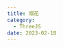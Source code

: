 ```yaml
---
title: 烟花
category:
  - ThreeJS
date: 2023-02-18
---
```


<div ref="firework">
</div>

<script setup>
import {ref,onMounted} from 'vue'
import * as THREE from "three";
import gsap from "gsap";
import { OrbitControls } from "three/examples/jsm/controls/OrbitControls";
import { RGBELoader } from "three/examples/jsm/loaders/RGBELoader";
import { GLTFLoader } from "three/examples/jsm/loaders/GLTFLoader";
const firework = ref()

import { Water } from "three/examples/jsm/objects/Water2";

const startPointFragment = `
uniform vec3 uColor;
void main(){
    float distanceToCenter = distance(gl_PointCoord,vec2(0.5));
    float strength = distanceToCenter*2.0;
    strength = 1.0-strength;
    strength = pow(strength,1.5);
    gl_FragColor = vec4(uColor,strength);
}

`
const startPointVertex = `
attribute vec3 aStep;

uniform float uTime;
uniform float uSize;
void main(){
    vec4 modelPosition = modelMatrix * vec4( position, 1.0 );
    modelPosition.xyz += (aStep*uTime);
    vec4 viewPosition = viewMatrix * modelPosition;
    gl_Position =  projectionMatrix * viewPosition;
    // 设置顶点大小
    gl_PointSize =uSize;   
}
`

const fireworksFragment = `

uniform vec3 uColor;
void main(){
    float distanceToCenter = distance(gl_PointCoord,vec2(0.5));
    float strength = distanceToCenter*2.0;
    strength = 1.0-strength;
    strength = pow(strength,1.5);
    gl_FragColor = vec4(uColor,strength);
}

`
const fireworksVertex = `

attribute float aScale;
attribute vec3 aRandom;
uniform float uTime;
uniform float uSize;
void main(){
    vec4 modelPosition = modelMatrix * vec4( position, 1.0 );
    modelPosition.xyz+=aRandom*uTime*10.0;
    vec4 viewPosition = viewMatrix * modelPosition;
    gl_Position =  projectionMatrix * viewPosition;

    // 设置顶点大小
    gl_PointSize =uSize*aScale-(uTime*20.0);
    
}
`

class Fireworks {

    constructor(color, to, from = { x: 0, y: 0, z: 0 }) {
    // console.log("创建烟花：", color, to);
    this.color = new THREE.Color(color);

    // 创建烟花发射的球点
    this.startGeometry = new THREE.BufferGeometry();
    const startPositionArray = new Float32Array(3);
    startPositionArray[0] = from.x;
    startPositionArray[1] = from.y;
    startPositionArray[2] = from.z;
    this.startGeometry.setAttribute(
      "position",
      new THREE.BufferAttribute(startPositionArray, 3)
    );

    const astepArray = new Float32Array(3);
    astepArray[0] = to.x - from.x;
    astepArray[1] = to.y - from.y;
    astepArray[2] = to.z - from.x;
    this.startGeometry.setAttribute(
      "aStep",
      new THREE.BufferAttribute(astepArray, 3)
    );

    // 设置着色器材质
    this.startMaterial = new THREE.ShaderMaterial({
      vertexShader: startPointVertex,
      fragmentShader: startPointFragment,
      transparent: true,
      blending: THREE.AdditiveBlending,
      depthWrite: false,
      uniforms: {
        uTime: {
          value: 0,
        },
        uSize: {
          value: 20,
        },
        uColor: { value: this.color },
      },
    });

    // console.log(this.startGeometry);
    // 创建烟花点球
    this.startPoint = new THREE.Points(this.startGeometry, this.startMaterial);

    // 开始计时
    this.clock = new THREE.Clock();

    // 创建爆炸的烟花
    this.fireworkGeometry = new THREE.BufferGeometry();
    this.FireworksCount = 180 + Math.floor(Math.random() * 180);
    const positionFireworksArray = new Float32Array(this.FireworksCount * 3);
    const scaleFireArray = new Float32Array(this.FireworksCount);
    const directionArray = new Float32Array(this.FireworksCount * 3);
    for (let i = 0; i < this.FireworksCount; i++) {
      // 一开始烟花位置
      positionFireworksArray[i * 3 + 0] = to.x;
      positionFireworksArray[i * 3 + 1] = to.y;
      positionFireworksArray[i * 3 + 2] = to.z;
      //   设置烟花所有粒子初始化大小
      scaleFireArray[i] = Math.random();
      //   设置四周发射的角度

      let theta = Math.random() * 2 * Math.PI;
      let beta = Math.random() * 2 * Math.PI;
      let r = Math.random();

      directionArray[i * 3 + 0] = r * Math.sin(theta) + r * Math.sin(beta);
      directionArray[i * 3 + 1] = r * Math.cos(theta) + r * Math.cos(beta);
      directionArray[i * 3 + 2] = r * Math.sin(theta) + r * Math.cos(beta);

      //   console.log(
      //     directionArray[i * 3 + 0],
      //     directionArray[i * 3 + 1],
      //     directionArray[i * 3 + 2]
      //   );
    }
    this.fireworkGeometry.setAttribute(
      "position",
      new THREE.BufferAttribute(positionFireworksArray, 3)
    );
    this.fireworkGeometry.setAttribute(
      "aScale",
      new THREE.BufferAttribute(scaleFireArray, 1)
    );
    this.fireworkGeometry.setAttribute(
      "aRandom",
      new THREE.BufferAttribute(directionArray, 3)
    );

    this.fireworksMaterial = new THREE.ShaderMaterial({
      uniforms: {
        uTime: {
          value: 0,
        },
        uSize: {
          value: 0,
        },
        uColor: { value: this.color },
      },
      transparent: true,
      blending: THREE.AdditiveBlending,
      depthWrite: false,
      vertexShader: fireworksVertex,
      fragmentShader: fireworksFragment,
    });

    this.fireworks = new THREE.Points(
      this.fireworkGeometry,
      this.fireworksMaterial
    );

    // 创建音频
    this.linstener = new THREE.AudioListener();
    this.linstener1 = new THREE.AudioListener();
    this.sound = new THREE.Audio(this.linstener);
    this.sendSound = new THREE.Audio(this.linstener1);

    // 创建音频加载器
    const audioLoader = new THREE.AudioLoader();
    audioLoader.load(
      `/assets/audio/pow${Math.floor(Math.random() * 4) + 1}.ogg`,
      (buffer) => {
        this.sound.setBuffer(buffer);
        this.sound.setLoop(false);
        this.sound.setVolume(1);
      }
    );

    audioLoader.load(`/assets/audio/send.mp3`, (buffer) => {
      this.sendSound.setBuffer(buffer);
      this.sendSound.setLoop(false);
      this.sendSound.setVolume(1);
    });
  }
  //   添加到场景
  addScene(scene, camera) {
    scene.add(this.startPoint);
    scene.add(this.fireworks);
    this.scene = scene;
  }
  //   update变量
  update() {
    const elapsedTime = this.clock.getElapsedTime();
    // console.log(elapsedTime);
    if (elapsedTime > 0.2 && elapsedTime < 1) {
      if (!this.sendSound.isPlaying && !this.sendSoundplay) {
        this.sendSound.play();
        this.sendSoundplay = true;
      }
      this.startMaterial.uniforms.uTime.value = elapsedTime;
      this.startMaterial.uniforms.uSize.value = 20;
    } else if (elapsedTime > 0.2) {
      const time = elapsedTime - 1;
      //   让点元素消失
      this.startMaterial.uniforms.uSize.value = 0;
      this.startPoint.clear();
      this.startGeometry.dispose();
      this.startMaterial.dispose();
      if (!this.sound.isPlaying && !this.play) {
        this.sound.play();
        this.play = true;
      }
      //设置烟花显示
      this.fireworksMaterial.uniforms.uSize.value = 20;
      //   console.log(time);
      this.fireworksMaterial.uniforms.uTime.value = time;

      if (time > 5) {
        this.fireworksMaterial.uniforms.uSize.value = 0;
        this.fireworks.clear();
        this.fireworkGeometry.dispose();
        this.fireworksMaterial.dispose();
        this.scene.remove(this.fireworks);
        this.scene.remove(this.startPoint);
        return "remove";
      }
    }
  }
}

const init = () => {




// 初始化场景
const scene = new THREE.Scene();

// 创建透视相机
const camera = new THREE.PerspectiveCamera(
  90,
  2,
  0.1,
  1000
);
scene.add(camera);

const rgbeLoader = new RGBELoader();
rgbeLoader.loadAsync("/assets/textures/hdr/2k.hdr").then((texture) => {
  texture.mapping = THREE.EquirectangularReflectionMapping;
  scene.background = texture;
  scene.environment = texture;
});

// 创建着色器材质;
const shaderMaterial = new THREE.ShaderMaterial({
  vertexShader: `
  
precision lowp float;
varying vec4 vPosition;
varying vec4 gPosition;
void main(){
    vec4 modelPosition = modelMatrix * vec4( position, 1.0 );

    vPosition = modelPosition;
    gPosition = vec4( position, 1.0 );
    gl_Position =  projectionMatrix * viewMatrix * modelPosition;
    

}

  `,
  fragmentShader: `
precision lowp float;
varying vec4 vPosition;
varying vec4 gPosition;

void main(){
    vec4 redColor = vec4(1,0,0,1);
    vec4 yellowColor = vec4(1,1,0.5,1);
    vec4 mixColor = mix(yellowColor,redColor,gPosition.y/3.0);
    if(gl_FrontFacing){
        gl_FragColor = vec4(mixColor.xyz-(vPosition.y-20.0)/80.0-0.1,1);
        // gl_FragColor = vec4(1,1,1,1);
    }else{
        gl_FragColor = vec4(mixColor.xyz,1);
    }
}
  `,
  uniforms: {},
  side: THREE.DoubleSide,
  //   transparent: true,
});

// 初始化渲染器
const renderer = new THREE.WebGLRenderer();

renderer.outputEncoding = THREE.sRGBEncoding;
renderer.toneMapping = THREE.ACESFilmicToneMapping;
renderer.toneMappingExposure = 0.1;

const gltfLoader = new GLTFLoader();
let LightBox = null;

gltfLoader.load("/assets/model/newyears_min.glb", (gltf) => {
  console.log(gltf);
  scene.add(gltf.scene);

  //   创建水面
  // const waterGeometry = new THREE.PlaneBufferGeometry(100, 100);
  // let water = new Water(waterGeometry, {
  //   scale: 4,
  //   textureHeight: 1024,
  //   textureWidth: 1024,
  // });
  // water.position.y = 1;
  // water.rotation.x = -Math.PI / 2;
  // scene.add(water);
});

gltfLoader.load("/assets/model/flyLight.glb", (gltf) => {
  console.log(gltf);

  LightBox = gltf.scene.children[0];
  LightBox.material = shaderMaterial;

  for (let i = 0; i < 150; i++) {
    let flyLight = gltf.scene.clone(true);
    let x = (Math.random() - 0.5) * 300;
    let z = (Math.random() - 0.5) * 300;
    let y = Math.random() * 60 + 5;
    flyLight.position.set(x, y, z);
    gsap.to(flyLight.rotation, {
      y: 2 * Math.PI,
      duration: 10 + Math.random() * 30,
      repeat: -1,
    });
    gsap.to(flyLight.position, {
      x: "+=" + Math.random() * 5,
      y: "+=" + Math.random() * 20,
      yoyo: true,
      duration: 5 + Math.random() * 10,
      repeat: -1,
    });
    scene.add(flyLight);
  }
});

// 设置渲染尺寸大小
renderer.setSize(firework.value.offsetWidth, firework.value.offsetWidth/2);
firework.value.appendChild(renderer.domElement)


// 设置创建烟花函数
let createFireworks = () => {
  let color = `hsl(${Math.floor(Math.random() * 360)},100%,80%)`;
  let position = {
    x: (Math.random() - 0.5) * 40,
    z: -(Math.random() - 0.5) * 40,
    y: 3 + Math.random() * 15,
  };

  // 随机生成颜色和烟花放的位置
  let firework = new Fireworks(color, position);
  firework.addScene(scene, camera);
  fireworks.push(firework);
};

if(!__VUEPRESS_SSR__) {
// 监听屏幕大小改变的变化，设置渲染的尺寸
window.addEventListener("resize", () => {

  // 设置渲染尺寸大小
  renderer.setSize(firework.value.offsetWidth, firework.value.offsetWidth/2);
  //   设置渲染器的像素比例
  renderer.setPixelRatio(window.devicePixelRatio);

  // 监听点击事件
  window.addEventListener("click", createFireworks);
});

}
// 初始化控制器
const controls = new OrbitControls(camera, renderer.domElement);
// 设置控制器阻尼
controls.enableDamping = true;
// 设置自动旋转
controls.autoRotate = true;
controls.autoRotateSpeed = 0.1;

const clock = new THREE.Clock();
// 管理烟花
let fireworks = [];
function animate(t) {
  controls.update();
  const elapsedTime = clock.getElapsedTime();
  //   console.log(fireworks);
  fireworks.forEach((item, i) => {
    const type = item.update();
    if (type == "remove") {
      fireworks.splice(i, 1);
    }
  });

  requestAnimationFrame(animate);
  // 使用渲染器渲染相机看这个场景的内容渲染出来
  renderer.render(scene, camera);
}

animate();


}

onMounted(() => {
    init()
})
</script>
